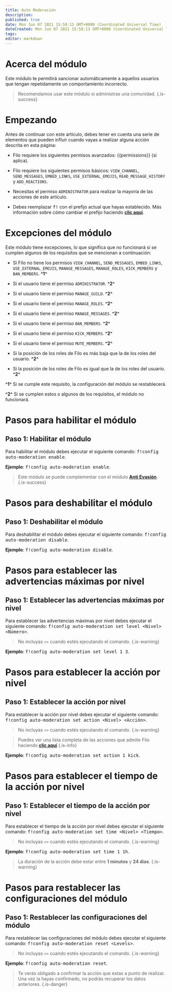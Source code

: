 ```yaml
---
title: Auto Moderación
description:
published: true
date: Mon Jun 07 2021 15:58:13 GMT+0000 (Coordinated Universal Time)
dateCreated: Mon Jun 07 2021 15:58:13 GMT+0000 (Coordinated Universal Time)
tags:
editor: markdown
---
```


# Acerca del módulo

Este módulo te permitirá sancionar automáticamente a aquellos usuarios que tengan repetidamente un comportamiento incorrecto.

> Recomendamos usar este módulo si administras una comunidad.
{.is-success}

# Empezando

Antes de continuar con este artículo, debes tener en cuenta una serie de elementos que pueden influir cuando vayas a realizar alguna acción descrita en esta página:

- Filo requiere los siguientes permisos avanzados: {{permissions}} (si aplica).

- Filo requiere los siguientes permisos básicos: ``VIEW_CHANNEL``, ``SEND_MESSAGES``, ``EMBED_LINKS``, ``USE_EXTERNAL_EMOJIS``, ``READ_MESSAGE_HISTORY`` y ``ADD_REACTIONS``.

- Necesitas el permiso ``ADMINISTRATOR`` para realizar la mayoría de las acciones de este artículo.

- Debes reemplazar <kbd>f!</kbd> con el prefijo actual que hayas establecido. Más información sobre cómo cambiar el prefijo haciendo **[clic aquí](es/modules/prefix)**.

# Excepciones del módulo

Este módulo tiene excepciones, lo que significa que no funcionará si se cumplen algunos de los requisitos que se mencionan a continuación:

- Si Filo no tiene los permisos ``VIEW_CHANNEL``, ``SEND_MESSAGES``, ``EMBED_LINKS``, ``USE_EXTERNAL_EMOJIS``, ``MANAGE_MESSAGES``, ``MANAGE_ROLES``, ``KICK_MEMBERS`` y ``BAN_MEMBERS``. **^1^**

- Si el usuario tiene el permiso ``ADMINISTRATOR``. **^2^**

- Si el usuario tiene el permiso ``MANAGE_GUILD``. **^2^**

- Si el usuario tiene el permiso ``MANAGE_ROLES``. **^2^**

- Si el usuario tiene el permiso ``MANAGE_MESSAGES``. **^2^**

- Si el usuario tiene el permiso ``BAN_MEMBERS``. **^2^**

- Si el usuario tiene el permiso ``KICK_MEMBERS``. **^2^**

- Si el usuario tiene el permiso ``MUTE_MEMBERS``. **^2^**

- Si la posición de los roles de Filo es más baja que la de los roles del usuario. **^2^**

- Si la posición de los roles de Filo es igual que la de los roles del usuario. **^2^**

**^1^** Si se cumple este requisito, la configuración del módulo se restablecerá.

**^2^** Si se cumplen estos o algunos de los requisitos, el módulo no funcionará.

# Pasos para habilitar el módulo

## **Paso 1**: Habilitar el módulo

Para habilitar el módulo debes ejecutar el siguiente comando: <kbd>f!config auto-moderation enable</kbd>.

**Ejemplo**: <kbd>f!config auto-moderation enable</kbd>.

> Este módulo se puede complementar con el módulo **[Anti Evasión](/es/modules/anti-evasion)**.
{.is-success}

# Pasos para deshabilitar el módulo

## **Paso 1**: Deshabilitar el módulo

Para deshabilitar el módulo debes ejecutar el siguiente comando: <kbd>f!config auto-moderation disable</kbd>.

**Ejemplo**: <kbd>f!config auto-moderation disable</kbd>.

# Pasos para establecer las advertencias máximas por nivel

## **Paso 1**: Establecer las advertencias máximas por nivel

Para establecer las advertencias máximas por nivel debes ejecutar el siguiente comando: <kbd>f!config auto-moderation set level \<Nivel> \<Número></kbd>.

> No incluyas ``<>`` cuando estés ejecutando el comando.
{.is-warning}

**Ejemplo**: <kbd>f!config auto-moderation set level 1 3</kbd>.

# Pasos para establecer la acción por nivel

## **Paso 1**: Establecer la acción por nivel

Para establecer la acción por nivel debes ejecutar el siguiente comando: <kbd>f!config auto-moderation set action \<Nivel> \<Acción></kbd>.

> No incluyas ``<>`` cuando estés ejecutando el comando.
{.is-warning}

> Puedes ver una lista completa de las acciones que admite Filo haciendo **[clic aquí](/es/modules/auto-moderation/actions)**
{.is-info}

**Ejemplo**: <kbd>f!config auto-moderation set action 1 kick</kbd>.

# Pasos para establecer el tiempo de la acción por nivel

## **Paso 1**: Establecer el tiempo de la acción por nivel

Para establecer el tiempo de la acción por nivel debes ejecutar el siguiente comando: <kbd>f!config auto-moderation set time \<Nivel> \<Tiempo></kbd>.

> No incluyas ``<>`` cuando estés ejecutando el comando.
{.is-warning}

**Ejemplo**: <kbd>f!config auto-moderation set time 1 1h</kbd>.

> La duración de la acción debe estar entre **1 minutos** y **24 dias**.
{.is-warning}

# Pasos para restablecer las configuraciones del módulo

## **Paso 1**: Restablecer las configuraciones del módulo

Para restablecer las configuraciones del módulo debes ejecutar el siguiente comando: <kbd>f!config auto-moderation reset \<Levels></kbd>.

> No incluyas ``<>`` cuando estés ejecutando el comando.
{.is-warning}

**Ejemplo**: <kbd>f!config auto-moderation reset</kbd>.

> Te verás obligado a confirmar la acción que estas a punto de realizar. Una vez la hayas confirmado, no podrás recuperar los datos anteriores.
{.is-danger}
